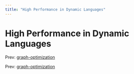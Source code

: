 ```yaml
---
title: "High Performance in Dynamic Languages"
---
```


# High Performance in Dynamic Languages

Prev: [graph-optimization](graph-optimization.md)

Prev: [graph-optimization](graph-optimization.md)
